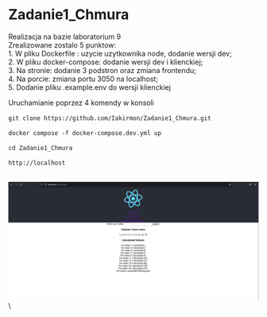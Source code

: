 # Zadanie1_Chmura


Realizacja na bazie laboratorium 9 \
      Zrealizowane zostalo 5 punktow:\
      1. W pliku Dockerfile : uzycie uzytkownika node, dodanie wersji dev;\
      2. W pliku docker-compose: dodanie wersji dev i klienckiej;\
      3. Na stronie: dodanie 3 podstron oraz zmiana frontendu;\
      4. Na porcie: zmiana portu 3050 na localhost;\
      5. Dodanie pliku .example.env do wersji klienckiej
      
      
Uruchamianie poprzez 4 komendy w konsoli
```
git clone https://github.com/Iakirmon/Zadanie1_Chmura.git 
```

```
docker compose -f docker-compose.dev.yml up 
```
```
cd Zadanie1_Chmura
```
```
http://localhost
```
\
    ![Test Image 2](https://github.com/Iakirmon/Zadanie1_Chmura/blob/main/client/src/badanie.png)\
